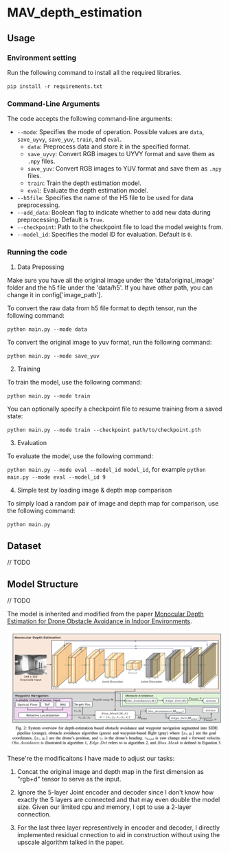 # MAV_depth_estimation

## Usage

### Environment setting

Run the following command to install all the required libraries.

`pip install -r requirements.txt`

### Command-Line Arguments

The code accepts the following command-line arguments:

- `--mode`: Specifies the mode of operation. Possible values are `data`, `save_uyvy`, `save_yuv`, `train`, and `eval`.
  - `data`: Preprocess data and store it in the specified format.
  - `save_uyvy`: Convert RGB images to UYVY format and save them as `.npy` files.
  - `save_yuv`: Convert RGB images to YUV format and save them as `.npy` files.
  - `train`: Train the depth estimation model.
  - `eval`: Evaluate the depth estimation model.
- `--h5file`: Specifies the name of the H5 file to be used for data preprocessing.
- `--add_data`: Boolean flag to indicate whether to add new data during preprocessing. Default is `True`.
- `--checkpoint`: Path to the checkpoint file to load the model weights from.
- `--model_id`: Specifies the model ID for evaluation. Default is `0`.

### Running the code

1. Data Prepossing

Make sure you have all the original image under the 'data/original_image' folder and the h5 file under the 'data/h5'. If you have other path, you can change it in config['image_path'].

To convert the raw data from h5 file format to depth tensor, run the following command:

`python main.py --mode data`

To convert the original image to yuv format, run the following command: 

`python main.py --mode save_yuv`


2. Training

To train the model, use the following command:

`python main.py --mode train`

You can optionally specify a checkpoint file to resume training from a saved state:

`python main.py --mode train --checkpoint path/to/checkpoint.pth`

3. Evaluation

To evaluate the model, use the following command:

`python main.py --mode eval --model_id model_id`, for example `python main.py --mode eval --model_id 9`

4. Simple test by loading image & depth map comparison

To simply load a random pair of image and depth map for comparison, use the following command:

`python main.py`

## Dataset 

// TODO

## Model Structure

// TODO

The model is inherited and modified from the paper [Monocular Depth Estimation for Drone Obstacle Avoidance in Indoor
Environments](https://www-video.eecs.berkeley.edu/papers/Drone_Paper_V_Final.pdf). 

![image](./assets/original_model_structure.png)

These're the modificaitons I have made to adjust our tasks:

1. Concat the original image and depth map in the first dimension as "rgb+d" tensor to serve as the input.

2. Ignore the 5-layer Joint encoder and decoder since I don't know how exactly the 5 layers are connected and that may even double the model size. Given our limited cpu and memory, I opt to use a 2-layer connection.

3. For the last three layer representively in encoder and decoder, I directly implemented residual cnnection to aid in construction without using the upscale algorithm talked in the paper.